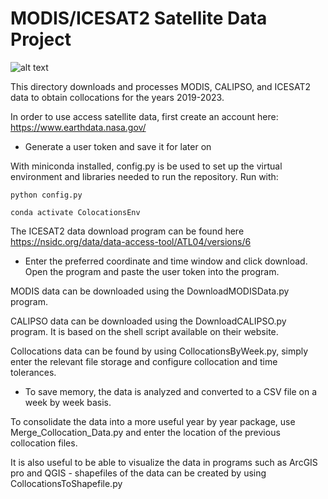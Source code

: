 # MODIS/ICESAT2 Satellite Data Project 

![alt text](https://github.com/wndrsn1/MODIS-ICESAT2-Satellite-Data/blob/main/Collocation_Data/Heat%20Density%20Map.png)

This directory downloads and processes MODIS, CALIPSO, and ICESAT2 data to obtain collocations for the years 2019-2023.

In order to use access satellite data, first create an account here: https://www.earthdata.nasa.gov/
  
  - Generate a user token and save it for later on
  
With miniconda installed, config.py is be used to set up the virtual environment and libraries needed to run the repository. Run with:

``` python config.py ```

``` conda activate ColocationsEnv ```

The ICESAT2 data download program can be found here https://nsidc.org/data/data-access-tool/ATL04/versions/6

  - Enter the preferred coordinate and time window and click download. Open the program and paste the user token into the program.

MODIS data can be downloaded using the DownloadMODISData.py program.

CALIPSO data can be downloaded using the DownloadCALIPSO.py program. It is based on the shell script available on their website.

Collocations data can be found by using CollocationsByWeek.py, simply enter the relevant file storage and configure collocation and time tolerances. 

  - To save memory, the data is analyzed and converted to a CSV file on a week by week basis.

To consolidate the data into a more useful year by year package, use Merge_Collocation_Data.py and enter the location of the previous collocation files. 

It is also useful to be able to visualize the data in programs such as ArcGIS pro and QGIS - shapefiles of the data can be created by using CollocationsToShapefile.py 

